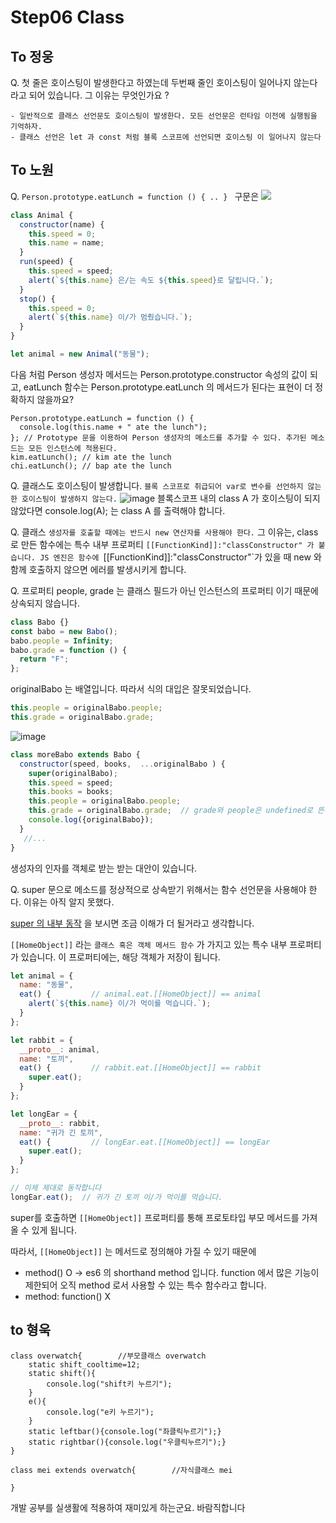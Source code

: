 # Step06 Class

## To 정웅
Q. 첫 줄은 호이스팅이 발생한다고 하였는데 두번째 줄인 호이스팅이 일어나지 않는다 라고 되어 있습니다. 
그 이유는 무엇인가요 ?
```
- 일반적으로 클래스 선언문도 호이스팅이 발생한다. 모든 선언문은 런타임 이전에 실행됨을 기억하자.
- 클래스 선언은 let 과 const 처럼 블록 스코프에 선언되면 호이스팅 이 일어나지 않는다
```

## To 노원
Q. `Person.prototype.eatLunch = function () { .. } ` 구문은 
![](https://user-images.githubusercontent.com/31977543/91142062-245d0380-e6eb-11ea-842d-4cfe6bf4a0b3.png)
```javascript
class Animal {
  constructor(name) {
    this.speed = 0;
    this.name = name;
  }
  run(speed) {
    this.speed = speed;
    alert(`${this.name} 은/는 속도 ${this.speed}로 달립니다.`);
  }
  stop() {
    this.speed = 0;
    alert(`${this.name} 이/가 멈췄습니다.`);
  }
}

let animal = new Animal("동물");
```
다음 처럼 Person 생성자 메서드는 Person.prototype.constructor 속성의 값이 되고,
eatLunch 함수는 Person.prototype.eatLunch 의 메서드가 된다는 표현이 더 정확하지 않을까요? 

```
Person.prototype.eatLunch = function () {
  console.log(this.name + " ate the lunch");
}; // Prototype 문을 이용하여 Person 생성자의 메소드를 추가할 수 있다. 추가된 메소드는 모든 인스턴스에 적용된다.
kim.eatLunch(); // kim ate the lunch
chi.eatLunch(); // bap ate the lunch
```

Q. 클래스도 호이스팅이 발생합니다.
`블록 스코프로 취급되어 var로 변수를 선언하지 않는 한 호이스팅이 발생하지 않는다.`
![image](https://user-images.githubusercontent.com/31977543/91269517-3bb2f400-e7b2-11ea-86ae-19a56433a701.png)
블록스코프 내의 class A 가 호이스팅이 되지 않았다면 console.log(A); 는 class A 를 출력해야 합니다.

Q. 클래스 `생성자를 호출할 때에는 반드시 new 연산자를 사용해야 한다.`
그 이유는, class 로 만든 함수에는 특수 내부 프로퍼티 `[[FunctionKind]]:"classConstructor" 가 붙습니다.
JS 엔진은 함수에 `[[FunctionKind]]:"classConstructor"`가 있을 때 new 와 함께 호출하지 않으면 에러를 발생시키게 합니다.

Q. 프로퍼티 people, grade 는 클래스 필드가 아닌 인스턴스의 프로퍼티 이기 때문에 상속되지 않습니다.
```javascript
class Babo {}
const babo = new Babo();
babo.people = Infinity;
babo.grade = function () {
  return "F";
};
```
originalBabo 는 배열입니다. 따라서 식의 대입은 잘못되었습니다. 
```javascript
this.people = originalBabo.people;
this.grade = originalBabo.grade;
``` 
![image](https://user-images.githubusercontent.com/31977543/91271262-dc0a1800-e7b4-11ea-865e-0a89b8a2abb7.png)

```javascript
class moreBabo extends Babo {
  constructor(speed, books,  ...originalBabo ) {
    super(originalBabo);
    this.speed = speed;
    this.books = books;
    this.people = originalBabo.people;
    this.grade = originalBabo.grade;  // grade와 people은 undefined로 뜬다. 아마도 생성자가 선언된 이후 동적으로 생성된 속성(프로퍼티)는 super로 상속받을 수 없는 것으로 보인다.
    console.log({originalBabo});
  }
   //...
}
```
생성자의 인자를 객체로 받는 받는 대안이 있습니다.

Q. super 문으로 메소드를 정상적으로 상속받기 위해서는 함수 선언문을 사용해야 한다. 이유는 아직 알지 못했다.

[super 의 내부 동작](https://eyabc.github.io/Doc/dev/core-javascript/%ED%81%B4%EB%9E%98%EC%8A%A4.html#super-%EC%9D%98-%EB%82%B4%EB%B6%80-%EB%8F%99%EC%9E%91)
을 보시면 조금 이해가 더 될거라고 생각합니다.

`[[HomeObject]]` 라는 `클래스 혹은 객체 메서드 함수` 가 가지고 있는 특수 내부 프로퍼티가 있습니다.
이 프로퍼티에는, 해당 객체가 저장이 됩니다.
```javascript
let animal = {
  name: "동물",
  eat() {         // animal.eat.[[HomeObject]] == animal
    alert(`${this.name} 이/가 먹이를 먹습니다.`);
  }
};

let rabbit = {
  __proto__: animal,
  name: "토끼",
  eat() {         // rabbit.eat.[[HomeObject]] == rabbit
    super.eat();
  }
};

let longEar = {
  __proto__: rabbit,
  name: "귀가 긴 토끼",
  eat() {         // longEar.eat.[[HomeObject]] == longEar
    super.eat();
  }
};

// 이제 제대로 동작합니다
longEar.eat();  // 귀가 긴 토끼 이/가 먹이를 먹습니다.
```
super를 호출하면 `[[HomeObject]]` 프로퍼티를 통해 프로토타입 부모 메서드를 가져올 수 있게 됩니다. 

따라서,  `[[HomeObject]]` 는 메서드로 정의해야 가질 수 있기 때문에 
- method() O -> es6 의 shorthand method 입니다. function 에서 많은 기능이 제한되어 오직 method 로서 사용할 수 있는 특수 함수라고 합니다.
- method: function() X



## to 형욱
```
class overwatch{        //부모클래스 overwatch
    static shift_cooltime=12;
    static shift(){
        console.log("shift키 누르기");
    }
    e(){
        console.log("e키 누르기");
    }
    static leftbar(){console.log("좌클릭누르기");}
    static rightbar(){console.log("우클릭누르기");}
}

class mei extends overwatch{        //자식클래스 mei

}
```
개발 공부를 실생활에 적용하여 재미있게 하는군요. 바람직합니다
